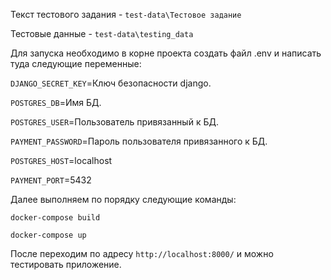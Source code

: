 Текст тестового задания - `test-data\Тестовое задание`  

Тестовые данные - `test-data\testing_data`  


Для запуска необходимо в корне проекта создать файл .env и написать туда следующие переменные:

`DJANGO_SECRET_KEY`=Ключ безопасности django.  

`POSTGRES_DB`=Имя БД.  

`POSTGRES_USER`=Пользователь привязанный к БД.  

`PAYMENT_PASSWORD`=Пароль пользователя привязанного к БД.  

`POSTGRES_HOST`=localhost  

`PAYMENT_PORT`=5432  


Далее выполняем по порядку следующие команды:

`docker-compose build`  

`docker-compose up` 

После переходим по адресу `http://localhost:8000/` и можно тестировать приложение.  
